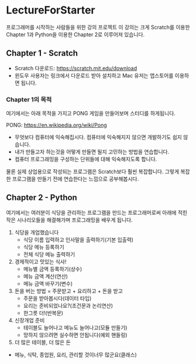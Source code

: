 # LectureForStarter
프로그래머를 시작하는 사람들을 위한 강의 프로젝트
이 강의는 크게 Scratch를 이용한 Chapter 1과 Python을 이용한 Chapter 2로 이루어져 있습니다.

## Chapter 1 - Scratch
- Scratch 다운로드: https://scratch.mit.edu/download
- 윈도우 사용자는 링크에서 다운로드 받아 설치하고 Mac 유저는 앱스토어를 이용하면 됩니다.

### Chapter 1의 목적
여기에서는 아래 목적을 가지고 PONG 게임을 만들어보며 스터디를 하게됩니다.

PONG: https://en.wikipedia.org/wiki/Pong
- 무엇보다 컴퓨터에 익숙해집시다. 컴퓨터에 익숙해지지 않으면 개발하기도 쉽지 않습니다.
- 내가 만들고자 하는것을 어떻게 만들면 될지 고민하는 방법을 연습합니다.
- 컴퓨터 프로그래밍을 구성하는 단위들에 대해 익숙해지도록 합니다.

물론 실제 상업용으로 작성되는 프로그램은 Scratch보다 훨씬 복잡합니다. 그렇게 복잡한 프로그램을 만들기 전에 연습한다는 느낌으로 공부해봅시다.

## Chapter 2 - Python
여기에서는 여러분이 식당을 관리하는 프로그램을 만드는 프로그래머로써 아래에 적힌 작은 시나리오들을 해결해가며 프로그래밍을 배우게 됩니다.

1. 식당을 개업했습니다
    - 식당 이름 입력하고 인사말을 출력하기(기본 입출력)
    - 식당 메뉴 등록하기
    - 전체 식당 메뉴 출력하기
2. 경제적이고 맛있는 식사!
    - 메뉴별 금액 등록하기(상수)
    - 메뉴 금액 계산(연산)
    - 메뉴 금액 바꾸기(변수)
3. 돈을 버는 방법 = 주문받고 + 요리하고 + 돈을 받고
    - 주문을 받아봅시다(데이터 타입)
    - 요리는 준비되었나요?(조건문과 논리연산)
    - 한그릇 더!(반복문)
4. 신장개업 준비
    - 테이블도 늘어나고 메뉴도 늘어나고(모듈 만들기)
    - 망하지 않으려면 실수하면 안됩니다(예외 핸들링)
5. 더 많은 테이블, 더 많은 돈
  - 메뉴, 식탁, 종업원, 요리, 관리할 것이너무 많군요(클래스)

